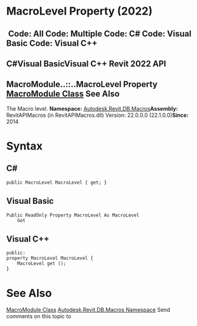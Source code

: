 # MacroLevel Property (2022)

﻿
 Code: All Code: Multiple Code: C# Code: Visual Basic Code: Visual C++   
---  
C#Visual BasicVisual C++
Revit 2022 API  
---  
MacroModule..::..MacroLevel Property   
[MacroModule Class](d604a3cb-4f41-78a8-6353-270c566ac661.md "MacroModule Class") See Also  
---  
The Macro level. 
**Namespace:** [Autodesk.Revit.DB.Macros](8b8f9876-f4c2-abff-fc5b-79e337d84e01.md "Autodesk.Revit.DB.Macros Namespace")**Assembly:** RevitAPIMacros (in RevitAPIMacros.dll) Version: 22.0.0.0 (22.1.0.0)**Since:** 2014 
# Syntax
C#  
---  
```text
public MacroLevel MacroLevel { get; }
```
  
Visual Basic  
---  
```text
Public ReadOnly Property MacroLevel As MacroLevel
	Get
```
  
Visual C++  
---  
```text
public:
property MacroLevel MacroLevel {
	MacroLevel get ();
}
```
  
# See Also
[MacroModule Class](d604a3cb-4f41-78a8-6353-270c566ac661.md "MacroModule Class")
[Autodesk.Revit.DB.Macros Namespace](8b8f9876-f4c2-abff-fc5b-79e337d84e01.md "Autodesk.Revit.DB.Macros Namespace")
Send comments on this topic to 